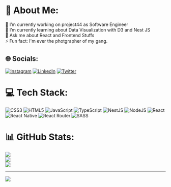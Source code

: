 # 💫 About Me:
🔭 I’m currently working on project44 as Software Engineer<br>🌱 I’m currently learning about Data Visualization with D3 and Nest JS<br>💬 Ask me about React and Frontend Stuffs<br>⚡ Fun fact: I'm ever the photgrapher of my gang.


## 🌐 Socials:
[![Instagram](https://img.shields.io/badge/Instagram-%23E4405F.svg?logo=Instagram&logoColor=white)](https://instagram.com/moralesbang) [![LinkedIn](https://img.shields.io/badge/LinkedIn-%230077B5.svg?logo=linkedin&logoColor=white)](https://linkedin.com/in/juancamilomorales) [![Twitter](https://img.shields.io/badge/Twitter-%231DA1F2.svg?logo=Twitter&logoColor=white)](https://twitter.com/moralesbang) 

# 💻 Tech Stack:
![CSS3](https://img.shields.io/badge/css3-%231572B6.svg?style=for-the-badge&logo=css3&logoColor=white) ![HTML5](https://img.shields.io/badge/html5-%23E34F26.svg?style=for-the-badge&logo=html5&logoColor=white) ![JavaScript](https://img.shields.io/badge/javascript-%23323330.svg?style=for-the-badge&logo=javascript&logoColor=%23F7DF1E) ![TypeScript](https://img.shields.io/badge/typescript-%23007ACC.svg?style=for-the-badge&logo=typescript&logoColor=white) ![NestJS](https://img.shields.io/badge/nestjs-%23E0234E.svg?style=for-the-badge&logo=nestjs&logoColor=white) ![NodeJS](https://img.shields.io/badge/node.js-6DA55F?style=for-the-badge&logo=node.js&logoColor=white) ![React](https://img.shields.io/badge/react-%2320232a.svg?style=for-the-badge&logo=react&logoColor=%2361DAFB) ![React Native](https://img.shields.io/badge/react_native-%2320232a.svg?style=for-the-badge&logo=react&logoColor=%2361DAFB) ![React Router](https://img.shields.io/badge/React_Router-CA4245?style=for-the-badge&logo=react-router&logoColor=white) ![SASS](https://img.shields.io/badge/SASS-hotpink.svg?style=for-the-badge&logo=SASS&logoColor=white)
# 📊 GitHub Stats:
![](https://github-readme-stats.vercel.app/api?username=moralesbang&theme=dark&hide_border=false&include_all_commits=false&count_private=false)<br/>
![](https://github-readme-streak-stats.herokuapp.com/?user=moralesbang&theme=dark&hide_border=false)<br/>
![](https://github-readme-stats.vercel.app/api/top-langs/?username=moralesbang&theme=dark&hide_border=false&include_all_commits=false&count_private=false&layout=compact)

---
[![](https://visitcount.itsvg.in/api?id=moralesbang&icon=0&color=12)](https://visitcount.itsvg.in)
